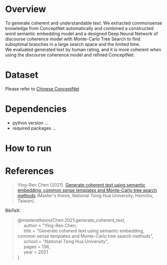 # Overview
To generate coherent and understandable text.
We extracted commonsense knowledge from ConceptNet automatically and combined a constructed word semantic embedding model and a designed Deep Neural Network of
discourse coherence model with Monte-Carlo Tree Search to find suboptimal branches in a large search space and the limited time.  
We evaluated generated text by human rating, and it is more coherent when using the discourse coherence model and refined ConceptNet.

# Dataset
Please refer to [Chinese ConceptNet](https://github.com/play0137/Chinese_ConceptNet)

# Dependencies
- python version ...  
- required packages ... 

# How to run

# References
> Ying-Ren Chen (2021). [Generate coherent text using semantic embedding, common sense templates and Monte-Carlo tree search methods](https://etd.lib.nctu.edu.tw/cgi-bin/gs32/hugsweb.cgi?o=dnthucdr&s=id=%22G021040625840%22.&searchmode=basic) (Master's thesis, National Tsing Hua University, Hsinchu, Taiwan).  

BibTeX:  
> @mastersthesis{Chen:2021:generate_coherent_text,  
&nbsp;&nbsp;&nbsp;&nbsp; author = "Ying-Ren Chen,  
&nbsp;&nbsp;&nbsp;&nbsp; title = "Generate coherent text using semantic embedding, common sense templates and Monte-Carlo tree search methods",  
&nbsp;&nbsp;&nbsp;&nbsp; school = "National Tsing Hua University",  
&nbsp;&nbsp;&nbsp;&nbsp; pages = 136,  
&nbsp;&nbsp;&nbsp;&nbsp; year = 2021  
}  
